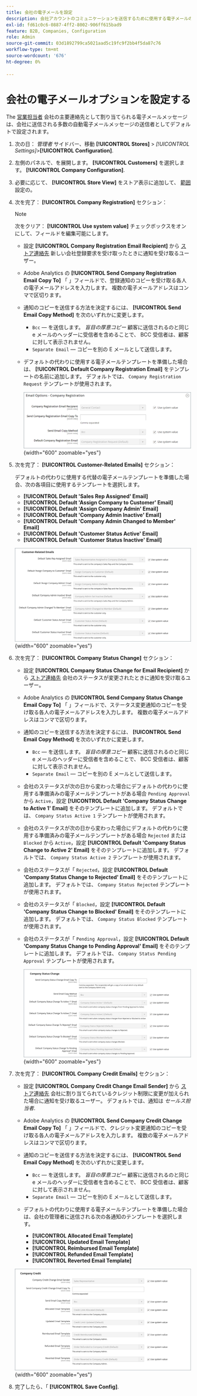 ```yaml
---
title: 会社の電子メールを設定
description: 会社アカウントのコミュニケーションを送信するために使用する電子メールのオプションとテンプレートについて説明します。
exl-id: fd61c0c6-0887-4ff2-8002-906ff615bad9
feature: B2B, Companies, Configuration
role: Admin
source-git-commit: 03d1892799ca5021aad5c19fc9f2bb4f5da87c76
workflow-type: tm+mt
source-wordcount: '676'
ht-degree: 0%

---
```


# 会社の電子メールオプションを設定する

The [営業担当者](account-company-manage.md) 会社の主要連絡先として割り当てられる電子メールメッセージは、会社に送信される多数の自動電子メールメッセージの送信者としてデフォルトで設定されます。

1. 次の日： _管理者_ サイドバー、移動 **[!UICONTROL Stores]** > _[!UICONTROL Settings]_>**[!UICONTROL Configuration]**.

1. 左側のパネルで、を展開します。 **[!UICONTROL Customers]** を選択します。 **[!UICONTROL Company Configuration]**.

1. 必要に応じて、 **[!UICONTROL Store View]** をストア表示に追加して、 [範囲](../getting-started/websites-stores-views.md#scope-settings) 設定の。

1. 次を完了： **[!UICONTROL Company Registration]** セクション：

   >[!NOTE]
   >
   >次をクリア： **[!UICONTROL Use system value]** チェックボックスをオンにして、フィールドを編集可能にします。

   - 設定 **[!UICONTROL Company Registration Email Recipient]** から [ストア連絡先](../getting-started/store-details.md#store-email-addresses) 新しい会社登録要求を受け取ったときに通知を受け取るユーザー。

   - Adobe Analytics の **[!UICONTROL Send Company Registration Email Copy To]** 「 」フィールドで、登録通知のコピーを受け取る各人の電子メールアドレスを入力します。 複数の電子メールアドレスはコンマで区切ります。

   - 通知のコピーを送信する方法を決定するには、 **[!UICONTROL Send Email Copy Method]** を次のいずれかに変更します。

      - `Bcc`  — を送信します。 _盲目の厚意コピー_ 顧客に送信されるのと同じ e メールのヘッダーに受信者を含めることで、 BCC 受信者は、顧客に対して表示されません。
      - `Separate Email`  — コピーを別の E メールとして送信します。

   - デフォルトの代わりに使用する電子メールテンプレートを準備した場合は、 **[!UICONTROL Default Company Registration Email]** をテンプレートの名前に追加します。 デフォルトでは、 `Company Registration Request` テンプレートが使用されます。

     ![顧客の設定 — 会社の登録](./assets/company-email-options-company-registration.png){width="600" zoomable="yes"}

1. 次を完了： **[!UICONTROL Customer-Related Emails]** セクション：

   デフォルトの代わりに使用する代替の電子メールテンプレートを準備した場合、次の各項目に使用するテンプレートを選択します。

   - **[!UICONTROL Default 'Sales Rep Assigned' Email]**
   - **[!UICONTROL Default 'Assign Company to Customer' Email]**
   - **[!UICONTROL Default 'Assign Company Admin' Email]**
   - **[!UICONTROL Default 'Company Admin Inactive' Email]**
   - **[!UICONTROL Default 'Company Admin Changed to Member' Email]**
   - **[!UICONTROL Default 'Customer Status Active' Email]**
   - **[!UICONTROL Default 'Customer Status Inactive' Email]**

   ![顧客設定 — 顧客関連の E メール](./assets/company-email-options-customer-related-emails.png){width="600" zoomable="yes"}

1. 次を完了： **[!UICONTROL Company Status Change]** セクション：

   - 設定 **[!UICONTROL Company Status Change for Email Recipient]** から [ストア連絡先](../getting-started/store-details.md#store-email-addresses) 会社のステータスが変更されたときに通知を受け取るユーザー。

   - Adobe Analytics の **[!UICONTROL Send Company Status Change Email Copy To]** 「 」フィールドで、ステータス変更通知のコピーを受け取る各人の電子メールアドレスを入力します。 複数の電子メールアドレスはコンマで区切ります。

   - 通知のコピーを送信する方法を決定するには、 **[!UICONTROL Send Email Copy Method]** を次のいずれかに変更します。

      - `Bcc`  — を送信します。 _盲目の厚意コピー_ 顧客に送信されるのと同じ e メールのヘッダーに受信者を含めることで、 BCC 受信者は、顧客に対して表示されません。
      - `Separate Email`  — コピーを別の E メールとして送信します。

   - 会社のステータスが次の日から変わった場合にデフォルトの代わりに使用する準備済みの電子メールテンプレートがある場合 `Pending Approval` から `Active`，設定 **[!UICONTROL Default 'Company Status Change to Active 1' Email]** をそのテンプレートに追加します。 デフォルトでは、 `Company Status Active 1` テンプレートが使用されます。

   - 会社のステータスが次の日から変わった場合にデフォルトの代わりに使用する準備済みの電子メールテンプレートがある場合 `Rejected` または `Blocked` から `Active`，設定 **[!UICONTROL Default 'Company Status Change to Active 2' Email]** をそのテンプレートに追加します。 デフォルトでは、 `Company Status Active 2` テンプレートが使用されます。

   - 会社のステータスが「 `Rejected`，設定 **[!UICONTROL Default 'Company Status Change to Rejected' Email]** をそのテンプレートに追加します。 デフォルトでは、 `Company Status Rejected` テンプレートが使用されます。

   - 会社のステータスが「 `Blocked`，設定 **[!UICONTROL Default 'Company Status Change to Blocked' Email]** をそのテンプレートに追加します。 デフォルトでは、 `Company Status Blocked` テンプレートが使用されます。

   - 会社のステータスが「 `Pending Approval`，設定 **[!UICONTROL Default 'Company Status Change to Pending Approval' Email]** をそのテンプレートに追加します。 デフォルトでは、 `Company Status Pending Approval` テンプレートが使用されます。

     ![顧客の設定 — 会社のステータスの変更](./assets/company-email-options-company-status-change.png){width="600" zoomable="yes"}

1. 次を完了： **[!UICONTROL Company Credit Emails]** セクション：

   - 設定 **[!UICONTROL Company Credit Change Email Sender]** から [ストア連絡先](../getting-started/store-details.md#store-email-addresses) 会社に割り当てられているクレジット制限に変更が加えられた場合に通知を受け取るユーザー。 デフォルトでは、通知は _セールス担当者_.

   - Adobe Analytics の **[!UICONTROL Send Company Credit Change Email Copy To]** 「 」フィールドで、クレジット変更通知のコピーを受け取る各人の電子メールアドレスを入力します。 複数の電子メールアドレスはコンマで区切ります。

   - 通知のコピーを送信する方法を決定するには、 **[!UICONTROL Send Email Copy Method]** を次のいずれかに変更します。

      - `Bcc`  — を送信します。 _盲目の厚意コピー_ 顧客に送信されるのと同じ e メールのヘッダーに受信者を含めることで、 BCC 受信者は、顧客に対して表示されません。
      - `Separate Email`  — コピーを別の E メールとして送信します。

   - デフォルトの代わりに使用する電子メールテンプレートを準備した場合は、会社の管理者に送信される次の各通知のテンプレートを選択します。

      - **[!UICONTROL Allocated Email Template]**
      - **[!UICONTROL Updated Email Template]**
      - **[!UICONTROL Reimbursed Email Template]**
      - **[!UICONTROL Refunded Email Template]**
      - **[!UICONTROL Reverted Email Template]**

   ![顧客の設定 — 会社のクレジットメール](./assets/company-email-options-company-credit.png){width="600" zoomable="yes"}

1. 完了したら、「 **[!UICONTROL Save Config]**.
